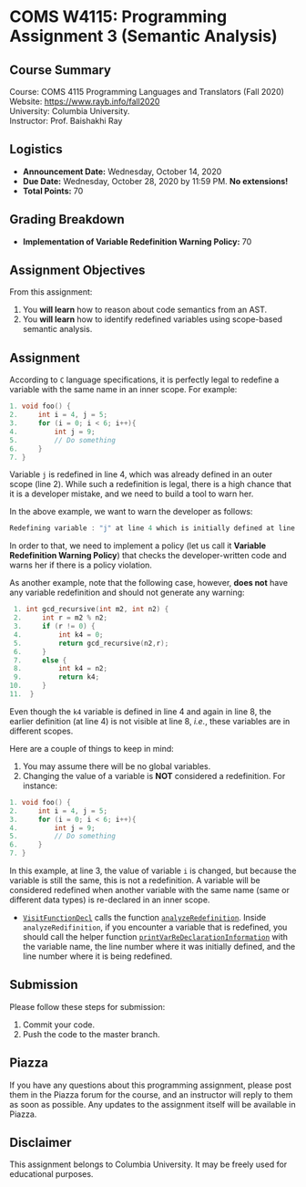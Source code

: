 # COMS W4115: Programming Assignment 3 (Semantic Analysis)


## Course Summary

Course: COMS 4115 Programming Languages and Translators (Fall 2020)  
Website: https://www.rayb.info/fall2020  
University: Columbia University.  
Instructor: Prof. Baishakhi Ray


## Logistics
* **Announcement Date:** Wednesday, October 14, 2020
* **Due Date:** Wednesday, October 28, 2020 by 11:59 PM. **No extensions!**
* **Total Points:** 70

## Grading Breakdown
* **Implementation of Variable Redefinition Warning Policy:** 70

## Assignment Objectives

From this assignment:

1. You **will learn** how to reason about code semantics from an AST.
2. You **will learn** how to identify redefined variables using scope-based semantic analysis.

## Assignment

According to `C` language specifications, it is perfectly legal to redefine a variable with the same name in an inner scope. For example:
```c
1. void foo() {
2.     int i = 4, j = 5;
3.     for (i = 0; i < 6; i++){
4.         int j = 9;
5.         // Do something
6.     }
7. }
```
Variable `j` is redefined in line 4, which was already defined in an outer scope (line 2). While such a redefinition is legal, there is a high chance that it is a developer mistake, and we need to build a tool to warn her.

In the above example, we want to warn the developer as follows: 
```c
Redefining variable : "j" at line 4 which is initially defined at line 2
```
In order to that, we need to implement a policy (let us call it **Variable Redefinition Warning Policy**) that checks the developer-written code and warns her if there is a policy violation.

As another example, note that the following case, however, **does not** have any variable redefinition and should not generate any warning:
```c
 1. int gcd_recursive(int m2, int n2) {
 2.     int r = m2 % n2;
 3.     if (r != 0) {
 4.         int k4 = 0;
 5.  	    return gcd_recursive(n2,r);
 6.     }
 7.     else {
 8.  	    int k4 = n2;
 9.         return k4;
10.  	}
11.  }
```
Even though the `k4` variable is defined in line 4 and again in line 8, the earlier definition (at line 4) is not visible at line 8, *i.e.*, these variables are in different scopes.

Here are a couple of things to keep in mind:

1. You may assume there will be no global variables.
2. Changing the value of a variable is **NOT** considered a redefinition. For instance:
```c
1. void foo() {
2.     int i = 4, j = 5;
3.     for (i = 0; i < 6; i++){
4.         int j = 9;
5.         // Do something
6.     }
7. }
```
In this example, at line 3, the value of variable `i` is changed, but because the variable is still the same, this is not a redefinition. A variable will be considered redefined when another variable with the same name (same or different data types) is re-declared in an inner scope.

* [`VisitFunctionDecl`](src/ClangHW3.cpp#L116) calls the function [`analyzeRedefinition`](src/ClangHW3.cpp#L69). Inside `analyzeRedifinition`, if you encounter a variable that is redefined, you should call the helper function [`printVarReDeclarationInformation`](src/ClangHW3.cpp#L28) with the variable name, the line number where it was initially defined, and the line number where it is being redefined.


## Submission

Please follow these steps for submission:

1. Commit your code.
2. Push the code to the master branch.


## Piazza
If you have any questions about this programming assignment, please post them in the Piazza forum for the course, and an instructor will reply to them as soon as possible. Any updates to the assignment itself will be available in Piazza.


## Disclaimer
This assignment belongs to Columbia University. It may be freely used for educational purposes.
